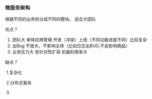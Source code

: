 ### 微服务架构

根据不同的业务拆分成不同的模块。  适合大团队

优点？

1. 团队大 单体应用管理  开发（冲突）上线（不同功能进度不同）比较复杂
2. 出Bug 不放大，不影响主体（比如日志出BUG,不会影响商品）
3. 业务压力大   有针对性扩容  机器利用率大

缺点？

​	1.复杂化

​	2.分布式事务 

​	3.